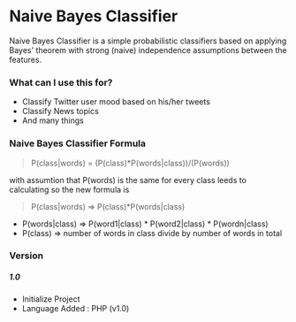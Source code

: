 # Naive Bayes Classifier

Naive Bayes Classifier is a simple probabilistic classifiers based on applying Bayes' theorem with strong (naive) independence assumptions between the features.

### What can I use this for?
  - Classify Twitter user mood based on his/her tweets
  - Classify News topics
  - And many things

### Naive Bayes Classifier Formula

> P(class|words) = (P(class)*P(words|class))/(P(words))

with assumtion that P(words) is the same for every class leeds to calculating so the new formula is
     
> P(class|words)     => P(class)*P(words|class)

* P(words|class) => P(word1|class) * P(word2|class) * P(wordn|class)
* P(class) => number of words in class divide by number of words in total

### Version
##### 1.0
* Initialize Project
* Language Added : PHP (v1.0)